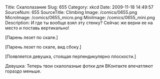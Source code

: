 Title: Скалолазание 
Slug: 655 
Category: xkcd 
Date: 2009-11-18 14:49:57 
SourceNum: 655 
SourceTitle: Climbing 
Image: /comics/0655.png 
MicroImage: /comics/0655_micro.png 
MiniImage: /comics/0655_mini.png 
Description: И где ты вообще взял эту стенку? Сейчас же верни ее на место и поставь вертикально! 

[Парень лезет по скале.]

[Парень лезет по скале, вид сбоку.]

[Появляется девушка, стоящая перпендикулярно плоскости.]

Девушка: Теперь твои скалолазные фотки для ВКонтакте впечатляют гораздо меньше.